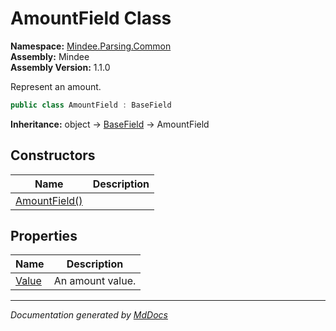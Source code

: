 ﻿<!--  
  <auto-generated>   
    The contents of this file were generated by a tool.  
    Changes to this file may be list if the file is regenerated  
  </auto-generated>   
-->

# AmountField Class

**Namespace:** [Mindee.Parsing.Common](../index.md)  
**Assembly:** Mindee  
**Assembly Version:** 1.1.0

Represent an amount.

```csharp
public class AmountField : BaseField
```

**Inheritance:** object → [BaseField](../BaseField/index.md) → AmountField

## Constructors

| Name                                   | Description |
| -------------------------------------- | ----------- |
| [AmountField()](constructors/index.md) |             |

## Properties

| Name                         | Description      |
| ---------------------------- | ---------------- |
| [Value](properties/Value.md) | An amount value. |

___

*Documentation generated by [MdDocs](https://github.com/ap0llo/mddocs)*
